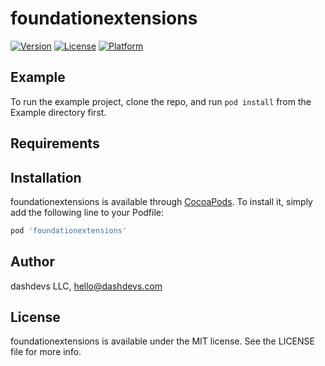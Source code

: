# foundationextensions

[![Version](https://img.shields.io/cocoapods/v/foundationextensions.svg?style=flat)](https://cocoapods.org/pods/foundationextensions)
[![License](https://img.shields.io/cocoapods/l/foundationextensions.svg?style=flat)](https://cocoapods.org/pods/foundationextensions)
[![Platform](https://img.shields.io/cocoapods/p/foundationextensions.svg?style=flat)](https://cocoapods.org/pods/foundationextensions)

## Example

To run the example project, clone the repo, and run `pod install` from the Example directory first.

## Requirements

## Installation

foundationextensions is available through [CocoaPods](https://cocoapods.org). To install
it, simply add the following line to your Podfile:

```ruby
pod 'foundationextensions'
```

## Author

dashdevs LLC, hello@dashdevs.com

## License

foundationextensions is available under the MIT license. See the LICENSE file for more info.
